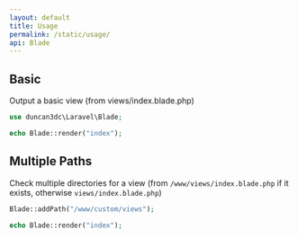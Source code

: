 ```yaml
---
layout: default
title: Usage
permalink: /static/usage/
api: Blade
---
```



Basic
-----

Output a basic view (from views/index.blade.php)

```php
use duncan3dc\Laravel\Blade;

echo Blade::render("index");
```


Multiple Paths
--------------

Check multiple directories for a view (from `/www/views/index.blade.php` if it exists, otherwise `views/index.blade.php`)

```php
Blade::addPath("/www/custom/views");

echo Blade::render("index");
```
